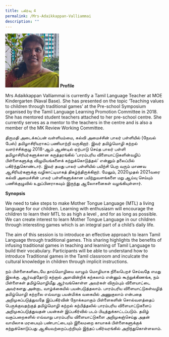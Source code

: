 ```yaml
---
title: பகிர்வு 4
permalink: /Mrs-Adaikkappan-Valliammai
description: ""
---
```


![](/images/Mrs%20Aadaikkappan%20Valliammai.png)
**Profile**

Mrs Adaikkappan Valliammai is currently a Tamil Language Teacher at MOE Kindergarten (Naval Base). She has presented on the topic ‘Teaching values to children through traditional games’ at the Pre-school Symposium organised by the Tamil Language Learning Promotion Committee in 2018. She has mentored student teachers attached to her pre-school centre. She currently serves as a mentor to the teachers in the centre and is also a member of the MK Review Working Committee.

திருமதி அடைக்கப்பன் வள்ளியம்மை, கல்வி அமைச்சின் பாலர் பள்ளியில் (நேவல் பேஸ்) தமிழாசிரியராகப் பணியாற்றி வருகிறார். இவர் தமிழ்மொழி கற்றல் வளர்ச்சிக்குழு 2018-ஆம் ஆண்டில் ஏற்பாடு செய்த பாலர் பள்ளி தமிழாசிரியர்களுக்கான கருத்தரங்கில் ‘பாரம்பரிய விளையாட்டுகளின்வழிப் பிள்ளைகளுக்கு விழுமியங்களைக் கற்றுக்கொடுத்தல்’ என்னும் தலைப்பில் பகிர்ந்துகொண்டார். இவர் தமது பாலர் பள்ளியில் பயிற்சி பெற வரும் மாணவ ஆசிரியர்களுக்கு வழிகாட்டியாகத் திகழ்ந்திருக்கிறார். மேலும், 2020முதல் 2021வரை கல்வி அமைச்சின் பாலர் பள்ளிகளுக்கான பயிற்றுவளங்களை மறு ஆய்வு செய்யும் பணிக்குழுவில் உறுப்பினராகவும் இருந்து ஆலோசனைகள் வழங்கியுள்ளார்.

**Synopsis**

We need to take steps to make Mother Tongue Language (MTL) a living language for our children. Learning with enthusiasm will encourage the children to learn their MTL to as high a level , and for as long as possible. We can create interest to learn Mother Tongue Language in our children through interesting games which is an integral part of a child’s daily life.  

The aim of this session is to introduce an effective approach to learn Tamil Language through traditional games. This sharing highlights the benefits of infusing traditional games in teaching and learning of Tamil Language to build their vocabulary.  Participants will be able to understand how to introduce Traditional games in the Tamil classroom and inculcate the cultural knowledge in children through implicit instructions.

நம் பிள்ளைகளிடையே தாய்மொழியை வாழும் மொழியாக நிலைபெறச் செய்வதே எமது இலக்கு. ஆர்வத்தோடு கற்றால் அளவின்றிக் கற்கலாம் என்னும் கூற்றுக்கிணங்க, நம் பிள்ளைகள் தமிழ்மொழிமீது ஆர்வங்கொள்ள அவர்கள் விரும்பும் விளையாட்டை அவர்களது அன்றாட வாழ்க்கையில் பயன்படுத்தலாம். பாரம்பரிய விளையாட்டுகள்வழித் தமிழ்மொழி கற்றலை எவ்வாறு பயன்மிக்க வகையில் அணுகுலாம் என்பதை அறிமுகப்படுத்துவதே இப்பகிர்வின் நோக்கமாகும் பிள்ளைகளின் சொல்வளத்தைப் பெருக்குவதற்குத் தமிழ்மொழி கற்றல் கற்பித்தலில் பாரம்பரிய விளையாட்டுகளைப் அறிமுகப்படுத்துவதன் பயன்கள் இப்பகிர்வில் படம் பிடித்துக்காட்டப்படும். தமிழ் வகுப்பறைகளில் எவ்வாறு பாரம்பரிய விளையாட்டுகளை அறிமுகஞ்செய்து அதன் வாயிலாக மரபையும் பண்பாட்டையும் இலைமறை காயாகக் பிள்ளைகளுக்குக் கற்றுக்கொடுப்பது ஆகியவற்றைப்பற்றியும் இந்தப் பகிர்வரங்கில் அறிந்துகொள்ளலாம்.
